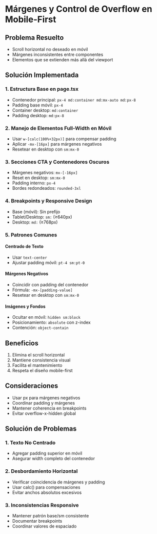 # Márgenes y Control de Overflow en Mobile-First

## Problema Resuelto
- Scroll horizontal no deseado en móvil
- Márgenes inconsistentes entre componentes
- Elementos que se extienden más allá del viewport

## Solución Implementada

### 1. Estructura Base en page.tsx
- Contenedor principal: `px-4 md:container md:mx-auto md:px-8`
- Padding base móvil: `px-4`
- Container desktop: `md:container`
- Padding desktop: `md:px-8`

### 2. Manejo de Elementos Full-Width en Móvil
- Usar `w-[calc(100%+32px)]` para compensar padding
- Aplicar `-mx-[16px]` para márgenes negativos
- Resetear en desktop con `sm:mx-0`

### 3. Secciones CTA y Contenedores Oscuros
- Márgenes negativos: `mx-[-16px]`
- Reset en desktop: `sm:mx-0`
- Padding interno: `px-4`
- Bordes redondeados: `rounded-3xl`

### 4. Breakpoints y Responsive Design
- Base (móvil): Sin prefijo
- Tablet/Desktop: `sm:` (≥640px)
- Desktop: `md:` (≥768px)

### 5. Patrones Comunes

#### Centrado de Texto
- Usar `text-center`
- Ajustar padding móvil: `pt-4 sm:pt-0`

#### Márgenes Negativos
- Coincidir con padding del contenedor
- Fórmula: `-mx-[padding-value]`
- Resetear en desktop con `sm:mx-0`

#### Imágenes y Fondos
- Ocultar en móvil: `hidden sm:block`
- Posicionamiento: `absolute` con z-index
- Contención: `object-contain`

## Beneficios
1. Elimina el scroll horizontal
2. Mantiene consistencia visual
3. Facilita el mantenimiento
4. Respeta el diseño mobile-first

## Consideraciones
- Usar px para márgenes negativos
- Coordinar padding y márgenes
- Mantener coherencia en breakpoints
- Evitar overflow-x-hidden global

## Solución de Problemas

### 1. Texto No Centrado
- Agregar padding superior en móvil
- Asegurar width completo del contenedor

### 2. Desbordamiento Horizontal
- Verificar coincidencia de márgenes y padding
- Usar calc() para compensaciones
- Evitar anchos absolutos excesivos

### 3. Inconsistencias Responsive
- Mantener patrón base/sm consistente
- Documentar breakpoints
- Coordinar valores de espaciado